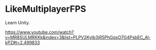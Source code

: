 # LikeMultiplayerFPS
Learn Unity.

https://www.youtube.com/watch?v=MR8SULMRKKk&index=3&list=PLPV2KyIb3jR5PhGqsO7G4PsbEC_Al-kPZ#t=2.499833